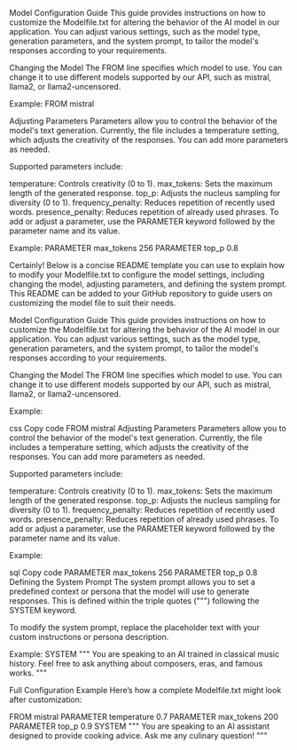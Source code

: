 Model Configuration Guide
This guide provides instructions on how to customize the Modelfile.txt for altering the behavior of the AI model in our application. You can adjust various settings, such as the model type, generation parameters, and the system prompt, to tailor the model's responses according to your requirements.

Changing the Model
The FROM line specifies which model to use. You can change it to use different models supported by our API, such as mistral, llama2, or llama2-uncensored.

Example:
FROM mistral

Adjusting Parameters
Parameters allow you to control the behavior of the model's text generation. Currently, the file includes a temperature setting, which adjusts the creativity of the responses. You can add more parameters as needed.

Supported parameters include:

temperature: Controls creativity (0 to 1).
max_tokens: Sets the maximum length of the generated response.
top_p: Adjusts the nucleus sampling for diversity (0 to 1).
frequency_penalty: Reduces repetition of recently used words.
presence_penalty: Reduces repetition of already used phrases.
To add or adjust a parameter, use the PARAMETER keyword followed by the parameter name and its value.

Example:
PARAMETER max_tokens 256
PARAMETER top_p 0.8



Certainly! Below is a concise README template you can use to explain how to modify your Modelfile.txt to configure the model settings, including changing the model, adjusting parameters, and defining the system prompt. This README can be added to your GitHub repository to guide users on customizing the model file to suit their needs.

Model Configuration Guide
This guide provides instructions on how to customize the Modelfile.txt for altering the behavior of the AI model in our application. You can adjust various settings, such as the model type, generation parameters, and the system prompt, to tailor the model's responses according to your requirements.

Changing the Model
The FROM line specifies which model to use. You can change it to use different models supported by our API, such as mistral, llama2, or llama2-uncensored.

Example:

css
Copy code
FROM mistral
Adjusting Parameters
Parameters allow you to control the behavior of the model's text generation. Currently, the file includes a temperature setting, which adjusts the creativity of the responses. You can add more parameters as needed.

Supported parameters include:

temperature: Controls creativity (0 to 1).
max_tokens: Sets the maximum length of the generated response.
top_p: Adjusts the nucleus sampling for diversity (0 to 1).
frequency_penalty: Reduces repetition of recently used words.
presence_penalty: Reduces repetition of already used phrases.
To add or adjust a parameter, use the PARAMETER keyword followed by the parameter name and its value.

Example:

sql
Copy code
PARAMETER max_tokens 256
PARAMETER top_p 0.8
Defining the System Prompt
The system prompt allows you to set a predefined context or persona that the model will use to generate responses. This is defined within the triple quotes (""") following the SYSTEM keyword.

To modify the system prompt, replace the placeholder text with your custom instructions or persona description.

Example:
SYSTEM """
You are speaking to an AI trained in classical music history. Feel free to ask anything about composers, eras, and famous works.
"""


Full Configuration Example
Here’s how a complete Modelfile.txt might look after customization:

FROM mistral
PARAMETER temperature 0.7
PARAMETER max_tokens 200
PARAMETER top_p 0.9
SYSTEM """
You are speaking to an AI assistant designed to provide cooking advice. Ask me any culinary question!
"""
